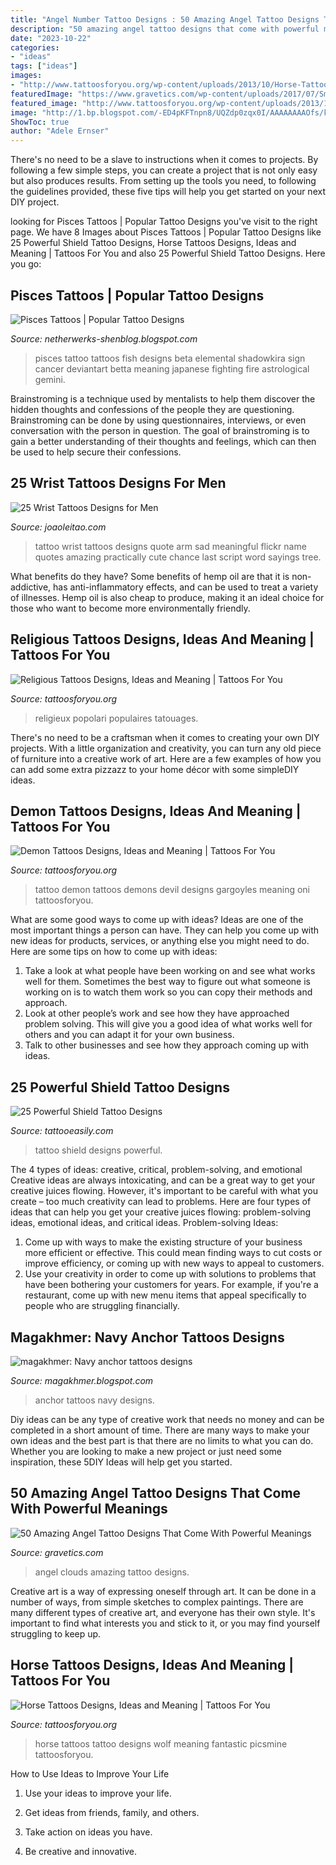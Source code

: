 ```yaml
---
title: "Angel Number Tattoo Designs : 50 Amazing Angel Tattoo Designs That Come With Powerful Meanings"
description: "50 amazing angel tattoo designs that come with powerful meanings"
date: "2023-10-22"
categories:
- "ideas"
tags: ["ideas"]
images:
- "http://www.tattoosforyou.org/wp-content/uploads/2013/10/Horse-Tattoos-For-Men.jpg"
featuredImage: "https://www.gravetics.com/wp-content/uploads/2017/07/Small-Angel-On-Clouds-With-Bird.jpg"
featured_image: "http://www.tattoosforyou.org/wp-content/uploads/2013/10/Horse-Tattoos-For-Men.jpg"
image: "http://1.bp.blogspot.com/-ED4pKFTnpn8/UQZdp0zqx0I/AAAAAAAAOfs/kIHaFiALn_8/s1600/Pisces_tattoo_124.png"
ShowToc: true
author: "Adele Ernser"
---
```



There's no need to be a slave to instructions when it comes to projects. By following a few simple steps, you can create a project that is not only easy but also produces results. From setting up the tools you need, to following the guidelines provided, these five tips will help you get started on your next DIY project.

	

		
looking for Pisces Tattoos | Popular Tattoo Designs you've visit to the right page. We have 8 Images about Pisces Tattoos | Popular Tattoo Designs like 25 Powerful Shield Tattoo Designs, Horse Tattoos Designs, Ideas and Meaning | Tattoos For You and also 25 Powerful Shield Tattoo Designs. Here you go:
		
    
## Pisces Tattoos | Popular Tattoo Designs

<img loading=lazy src="http://1.bp.blogspot.com/-ED4pKFTnpn8/UQZdp0zqx0I/AAAAAAAAOfs/kIHaFiALn_8/s1600/Pisces_tattoo_124.png" onerror="this.onerror=null;this.src='https://tse1.mm.bing.net/th?id=OIP._k81LQNdG5sQ94jbAHeDOwHaHt&amp;pid=15.1';" alt="Pisces Tattoos | Popular Tattoo Designs">

_Source: netherwerks-shenblog.blogspot.com_

>pisces tattoo tattoos fish designs beta elemental shadowkira sign cancer deviantart betta meaning japanese fighting fire astrological gemini. 

	

Brainstroming is a technique used by mentalists to help them discover the hidden thoughts and confessions of the people they are questioning. Brainstroming can be done by using questionnaires, interviews, or even conversation with the person in question. The goal of brainstroming is to gain a better understanding of their thoughts and feelings, which can then be used to help secure their confessions.

    
## 25 Wrist Tattoos Designs For Men

<img loading=lazy src="https://www.joaoleitao.com/tattoo-name/wp-content/uploads/wrist-arm-tattoo-ideas-script.jpg" onerror="this.onerror=null;this.src='https://tse3.mm.bing.net/th?id=OIP.BH7Ivtv-Ug8M7JfVD3kYZwHaLJ&amp;pid=15.1';" alt="25 Wrist Tattoos Designs for Men">

_Source: joaoleitao.com_

>tattoo wrist tattoos designs quote arm sad meaningful flickr name quotes amazing practically cute chance last script word sayings tree. 

	

What benefits do they have?
Some benefits of hemp oil are that it is non-addictive, has anti-inflammatory effects, and can be used to treat a variety of illnesses. Hemp oil is also cheap to produce, making it an ideal choice for those who want to become more environmentally friendly.

    
## Religious Tattoos Designs, Ideas And Meaning | Tattoos For You

<img loading=lazy src="https://www.tattoosforyou.org/wp-content/uploads/2013/09/Religious-Tattoo-Sleeve-768x1024.jpg" onerror="this.onerror=null;this.src='https://tse2.mm.bing.net/th?id=OIP.n2uxD9AUhaEEy3KIL-x7TwHaJ4&amp;pid=15.1';" alt="Religious Tattoos Designs, Ideas and Meaning | Tattoos For You">

_Source: tattoosforyou.org_

>religieux popolari populaires tatouages. 

	

There's no need to be a craftsman when it comes to creating your own DIY projects. With a little organization and creativity, you can turn any old piece of furniture into a creative work of art. Here are a few examples of how you can add some extra pizzazz to your home décor with some simpleDIY ideas.

    
## Demon Tattoos Designs, Ideas And Meaning | Tattoos For You

<img loading=lazy src="http://tattoosforyou.org/wp-content/uploads/2013/11/Demons-Tattoos-Designs.jpg" onerror="this.onerror=null;this.src='https://tse1.mm.bing.net/th?id=OIP.rhxz58dRbemuy7XfEDpl6AHaLH&amp;pid=15.1';" alt="Demon Tattoos Designs, Ideas and Meaning | Tattoos For You">

_Source: tattoosforyou.org_

>tattoo demon tattoos demons devil designs gargoyles meaning oni tattoosforyou. 

	

What are some good ways to come up with ideas?
Ideas are one of the most important things a person can have. They can help you come up with new ideas for products, services, or anything else you might need to do. Here are some tips on how to come up with ideas: 
1. Take a look at what people have been working on and see what works well for them. Sometimes the best way to figure out what someone is working on is to watch them work so you can copy their methods and approach. 
2. Look at other people’s work and see how they have approached problem solving. This will give you a good idea of what works well for others and you can adapt it for your own business. 
3. Talk to other businesses and see how they approach coming up with ideas.

    
## 25 Powerful Shield Tattoo Designs

<img loading=lazy src="http://www.tattooeasily.com/wp-content/uploads/2013/06/1313.jpg" onerror="this.onerror=null;this.src='https://tse4.mm.bing.net/th?id=OIP.zbcklhJhCTtK_myoumOyhQHaJ4&amp;pid=15.1';" alt="25 Powerful Shield Tattoo Designs">

_Source: tattooeasily.com_

>tattoo shield designs powerful. 

	

The 4 types of ideas: creative, critical, problem-solving, and emotional
Creative ideas are always intoxicating, and can be a great way to get your creative juices flowing. However, it's important to be careful with what you create – too much creativity can lead to problems. Here are four types of ideas that can help you get your creative juices flowing: problem-solving ideas, emotional ideas, and critical ideas.
Problem-solving Ideas: 
1) Come up with ways to make the existing structure of your business more efficient or effective. This could mean finding ways to cut costs or improve efficiency, or coming up with new ways to appeal to customers. 
2) Use your creativity in order to come up with solutions to problems that have been bothering your customers for years. For example, if you're a restaurant, come up with new menu items that appeal specifically to people who are struggling financially.

    
## Magakhmer: Navy Anchor Tattoos Designs

<img loading=lazy src="http://2.bp.blogspot.com/-hynKa4tzlOE/T4ra9GynRgI/AAAAAAAABFI/HWi8jd_v8ic/s1600/navy-Anchor-Tattoos-ideas-194.jpg" onerror="this.onerror=null;this.src='https://tse3.mm.bing.net/th?id=OIP.1v2Xl-BSHWXFtOhb9jsDwQHaL6&amp;pid=15.1';" alt="magakhmer: Navy anchor tattoos designs">

_Source: magakhmer.blogspot.com_

>anchor tattoos navy designs. 

	

Diy ideas can be any type of creative work that needs no money and can be completed in a short amount of time. There are many ways to make your own ideas and the best part is that there are no limits to what you can do. Whether you are looking to make a new project or just need some inspiration, these 5DIY Ideas will help get you started.

    
## 50 Amazing Angel Tattoo Designs That Come With Powerful Meanings

<img loading=lazy src="https://www.gravetics.com/wp-content/uploads/2017/07/Small-Angel-On-Clouds-With-Bird.jpg" onerror="this.onerror=null;this.src='https://tse2.mm.bing.net/th?id=OIP.Qlh_rXMawnblN9dWXw_dIQHaJ4&amp;pid=15.1';" alt="50 Amazing Angel Tattoo Designs That Come With Powerful Meanings">

_Source: gravetics.com_

>angel clouds amazing tattoo designs. 

	

Creative art is a way of expressing oneself through art. It can be done in a number of ways, from simple sketches to complex paintings. There are many different types of creative art, and everyone has their own style. It's important to find what interests you and stick to it, or you may find yourself struggling to keep up.

    
## Horse Tattoos Designs, Ideas And Meaning | Tattoos For You

<img loading=lazy src="http://www.tattoosforyou.org/wp-content/uploads/2013/10/Horse-Tattoos-For-Men.jpg" onerror="this.onerror=null;this.src='https://tse1.mm.bing.net/th?id=OIP.bcKni1cwv0f3zXpAvetF9wHaJ3&amp;pid=15.1';" alt="Horse Tattoos Designs, Ideas and Meaning | Tattoos For You">

_Source: tattoosforyou.org_

>horse tattoos tattoo designs wolf meaning fantastic picsmine tattoosforyou. 

	

How to Use Ideas to Improve Your Life
1. Use your ideas to improve your life.
2. Get ideas from friends, family, and others.

3. Take action on ideas you have.

4. Be creative and innovative.

